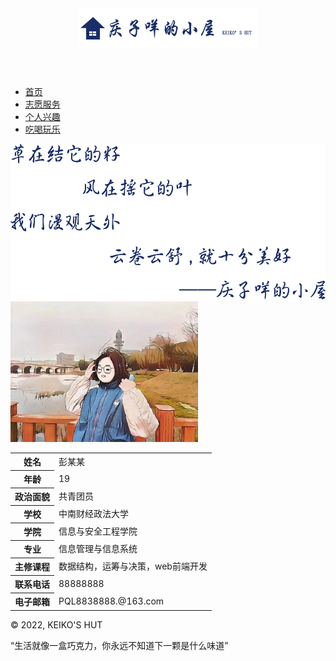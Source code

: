 <!DOCTYPE html>
<html lang="en">
<head>
    <meta charset="UTF-8">
    <meta http-equiv="X-UA-Compatible" content="IE=edge">
    <meta name="viewport" content="width=device-width, initial-scale=1.0">
    <title>Document</title>
    <link rel="stylesheet" type="text/css" href="main/index.css">
</head>
<body>
    <div class="allcontent">
        <header>
            <img src="images/mylogo.png" alt="my photo">
    </header>
    <nav>
            <ul>
                <li class="selected">
                    <a href="index.html">首页</a><!--被选择的页面-->
                </li> 
                <li>
                    <a href="voluntary.html">志愿服务</a>
                </li>
                <li>
                    <a href="interest.html">个人兴趣</a>
                </li>
                <li>
                    <a href="life1.html">吃喝玩乐</a>
                </li>
            </ul>
        </nav>
    <!--导航区内容结束-->
    <div class="flex-container"><!--定义flex容器，带有两个flex项目-->
        <div class="flex-column1"><!--第一个项目-->
            <div class="photo">
                <img src="images/首页.png" alt="欢迎来到庆子咩的小屋">
            </div>
        </div>
        <div class="flex-column2">
            <div class="photo">
                <img src="images/headerlogo.jpg" alt="图片">
            </div>
            <div id="text">
                <table >
                    <tr>
                        <th>姓名</th>
                        <td>彭某某</td>
                    </tr>
                    <tr>
                        <th>年龄</th>
                        <td>19</td>
                    </tr>
                    <tr>
                        <th>政治面貌</th>
                        <td>共青团员</td>
                    </tr>
                    <tr>
                        <th>学校</th>
                        <td>中南财经政法大学</td>
                    </tr>
                    <tr>
                        <th>学院</th>
                        <td>信息与安全工程学院</td>
                    </tr>
                    <tr>
                        <th>专业</th>
                        <td>信息管理与信息系统</td>
                    </tr>
                    <tr>
                        <th>主修课程</th>
                        <td>数据结构，运筹与决策，web前端开发</td>
                    </tr>
                    <tr>
                        <th>联系电话</th>
                        <td>88888888</td>
                    </tr>
                    <tr>
                        <th>电子邮箱</th>
                        <td>PQL8838888.@163.com</td>
                    </tr>
                </table>
            </div>
        </div> 
    </div>
    <!--个人展示部分-->
    <footer>
        <p>© 2022, KEIKO'S HUT</p>
        <p><q>生活就像一盒巧克力，你永远不知道下一颗是什么味道</q></p>   
    </footer>
    </div>
    
</body>
</html>
